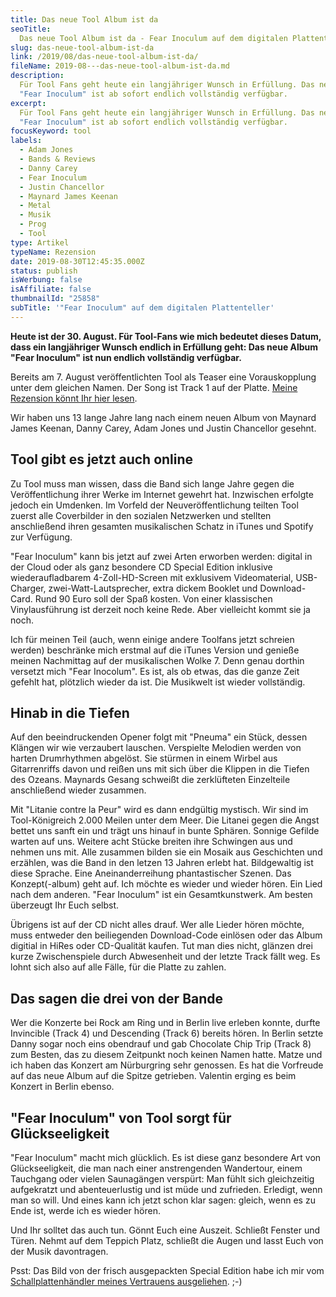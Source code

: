 ```yaml
---
title: Das neue Tool Album ist da
seoTitle:
  Das neue Tool Album ist da - Fear Inoculum auf dem digitalen Plattenteller
slug: das-neue-tool-album-ist-da
link: /2019/08/das-neue-tool-album-ist-da/
fileName: 2019-08---das-neue-tool-album-ist-da.md
description:
  Für Tool Fans geht heute ein langjähriger Wunsch in Erfüllung. Das neue Album
  "Fear Inoculum" ist ab sofort endlich vollständig verfügbar.
excerpt:
  Für Tool Fans geht heute ein langjähriger Wunsch in Erfüllung. Das neue Album
  "Fear Inoculum" ist ab sofort endlich vollständig verfügbar.
focusKeyword: tool
labels:
  - Adam Jones
  - Bands & Reviews
  - Danny Carey
  - Fear Inoculum
  - Justin Chancellor
  - Maynard James Keenan
  - Metal
  - Musik
  - Prog
  - Tool
type: Artikel
typeName: Rezension
date: 2019-08-30T12:45:35.000Z
status: publish
isWerbung: false
isAffiliate: false
thumbnailId: "25858"
subTitle: '"Fear Inoculum" auf dem digitalen Plattenteller'
---
```


<strong>Heute ist der 30. August. Für Tool-Fans wie mich bedeutet dieses Datum,
dass ein langjähriger Wunsch endlich in Erfüllung geht: Das neue Album "Fear
Inoculum" ist nun endlich vollständig verfügbar.</strong>

Bereits am 7. August veröffentlichten Tool als Teaser eine Vorauskopplung unter
dem gleichen Namen. Der Song ist Track 1 auf der Platte.
<a href="http://cardamonchai.com/2019/08/bald-kommt-das-neue-tool-album/">Meine
Rezension könnt Ihr hier lesen</a>.

Wir haben uns 13 lange Jahre lang nach einem neuen Album von Maynard James
Keenan, Danny Carey, Adam Jones und Justin Chancellor gesehnt.

## Tool gibt es jetzt auch online

Zu Tool muss man wissen, dass die Band sich lange Jahre gegen die
Veröffentlichung ihrer Werke im Internet gewehrt hat. Inzwischen erfolgte jedoch
ein Umdenken. Im Vorfeld der Neuveröffentlichung teilten Tool zuerst alle
Coverbilder in den sozialen Netzwerken und stellten anschließend ihren gesamten
musikalischen Schatz in iTunes und Spotify zur Verfügung.

"Fear Inoculum" kann bis jetzt auf zwei Arten erworben werden: digital in der
Cloud oder als ganz besondere CD Special Edition inklusive wiederaufladbarem
4-Zoll-HD-Screen mit exklusivem Videomaterial, USB-Charger,
zwei-Watt-Lautsprecher, extra dickem Booklet und Download-Card. Rund 90 Euro
soll der Spaß kosten. Von einer klassischen Vinylausführung ist derzeit noch
keine Rede. Aber vielleicht kommt sie ja noch.

Ich für meinen Teil (auch, wenn einige andere Toolfans jetzt schreien werden)
beschränke mich erstmal auf die iTunes Version und genieße meinen Nachmittag auf
der musikalischen Wolke 7. Denn genau dorthin versetzt mich "Fear Inocolum". Es
ist, als ob etwas, das die ganze Zeit gefehlt hat, plötzlich wieder da ist. Die
Musikwelt ist wieder vollständig.

## Hinab in die Tiefen

Auf den beeindruckenden Opener folgt mit "Pneuma" ein Stück, dessen Klängen wir
wie verzaubert lauschen. Verspielte Melodien werden von harten Drumrhythmen
abgelöst. Sie stürmen in einem Wirbel aus Gitarrenriffs davon und reißen uns mit
sich über die Klippen in die Tiefen des Ozeans. Maynards Gesang schweißt die
zerklüfteten Einzelteile anschließend wieder zusammen.

Mit "Litanie contre la Peur" wird es dann endgültig mystisch. Wir sind im
Tool-Königreich 2.000 Meilen unter dem Meer. Die Litanei gegen die Angst bettet
uns sanft ein und trägt uns hinauf in bunte Sphären. Sonnige Gefilde warten auf
uns. Weitere acht Stücke breiten ihre Schwingen aus und nehmen uns mit. Alle
zusammen bilden sie ein Mosaik aus Geschichten und erzählen, was die Band in den
letzen 13 Jahren erlebt hat. Bildgewaltig ist diese Sprache. Eine
Aneinanderreihung phantastischer Szenen. Das Konzept(-album) geht auf. Ich
möchte es wieder und wieder hören. Ein Lied nach dem anderen. "Fear Inoculum"
ist ein Gesamtkunstwerk. Am besten überzeugt Ihr Euch selbst.

Übrigens ist auf der CD nicht alles drauf. Wer alle Lieder hören möchte, muss
entweder den beiliegenden Download-Code einlösen oder das Album digitial in
HiRes oder CD-Qualität kaufen. Tut man dies nicht, glänzen drei kurze
Zwischenspiele durch Abwesenheit und der letzte Track fällt weg. Es lohnt sich
also auf alle Fälle, für die Platte zu zahlen.

## Das sagen die drei von der Bande

Wer die Konzerte bei Rock am Ring und in Berlin live erleben konnte, durfte
Invincible (Track 4) und Descending (Track 6) bereits hören. In Berlin setzte
Danny sogar noch eins obendrauf und gab Chocolate Chip Trip (Track 8) zum
Besten, das zu diesem Zeitpunkt noch keinen Namen hatte. Matze und ich haben das
Konzert am Nürburgring sehr genossen. Es hat die Vorfreude auf das neue Album
auf die Spitze getrieben. Valentin erging es beim Konzert in Berlin ebenso.

## "Fear Inoculum" von Tool sorgt für Glückseeligkeit

"Fear Inoculum" macht mich glücklich. Es ist diese ganz besondere Art von
Glückseeligkeit, die man nach einer anstrengenden Wandertour, einem Tauchgang
oder vielen Saunagängen verspürt: Man fühlt sich gleichzeitig aufgekratzt und
abenteuerlustig und ist müde und zufrieden. Erledigt, wenn man so will. Und
eines kann ich jetzt schon klar sagen: gleich, wenn es zu Ende ist, werde ich es
wieder hören.

Und Ihr solltet das auch tun. Gönnt Euch eine Auszeit. Schließt Fenster und
Türen. Nehmt auf dem Teppich Platz, schließt die Augen und lasst Euch von der
Musik davontragen.

Psst: Das Bild von der frisch ausgepackten Special Edition habe ich mir vom
<a href="https://marleenrecords.wordpress.com/" target="_blank" rel="noopener">Schallplattenhändler
meines Vertrauens ausgeliehen</a>. ;-)

